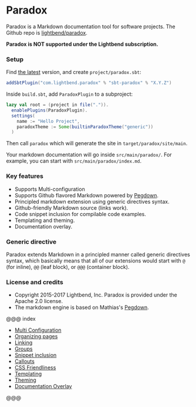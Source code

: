 Paradox
=======

Paradox is a Markdown documentation tool for software projects.
The Github repo is [lightbend/paradox][repo].

**Paradox is NOT supported under the Lightbend subscription.**

### Setup

Find [the latest](https://github.com/lightbend/paradox/releases) version, and create `project/paradox.sbt`:

```scala
addSbtPlugin("com.lightbend.paradox" % "sbt-paradox" % "X.Y.Z")
```

Inside `build.sbt`, add `ParadoxPlugin` to a subproject:

```scala
lazy val root = (project in file(".")).
  enablePlugins(ParadoxPlugin).
  settings(
    name := "Hello Project",
    paradoxTheme := Some(builtinParadoxTheme("generic"))
  )
```

Then call `paradox` which will generate the site in `target/paradox/site/main`.

Your markdown documentation will go inside `src/main/paradox/`. For example, you can start with `src/main/paradox/index.md`.

### Key features

- Supports Multi-configuration
- Supports Github flavored Markdown powered by [Pegdown][].
- Principled markdown extension using generic directives syntax.
- Github-friendly Markdown source (links work).
- Code snippet inclusion for compilable code examples.
- Templating and theming.
- Documentation overlay.

### Generic directive

Paradox extends Markdown in a principled manner called generic directives syntax,
which basically means that all of our extensions would start with `@` (for inline), `@@` (leaf block), or `@@@` (container block).

### License and credits

- Copyright 2015-2017 Lightbend, Inc. Paradox is provided under the Apache 2.0 license.
- The markdown engine is based on Mathias's [Pegdown][].

@@@ index

* [Multi Configuration](features/multi-configuration.md)
* [Organizing pages](features/organizing-pages.md)
* [Linking](features/linking.md)
* [Groups](features/groups.md)
* [Snippet inclusion](features/snippet-inclusion.md)
* [Callouts](features/callouts.md)
* [CSS Friendliness](features/css-friendliness.md)
* [Templating](features/templating.md)
* [Theming](features/theming.md)
* [Documentation Overlay](features/overlay.md)

@@@

  [Pegdown]: https://github.com/sirthias/pegdown/
  [repo]: https://github.com/lightbend/paradox
